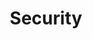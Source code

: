 ---
title: "Security"
slug: "/earth/security"
description: "Monitoring border and maritime security and supporting EO-based research and development."
areas:
  - title: "Border Surveillance"
    sub-areas:
      - "Monitoring national borders using satellites and EO data"
      - "Detecting unauthorized crossings or activity"
      - "Supporting border security agencies with real-time insights"
  - title: "Maritime Surveillance"
    sub-areas:
      - "Tracking vessels, shipping routes, and maritime zones"
      - "Detecting illegal fishing, smuggling, or environmental violations"
      - "Supporting maritime safety and security operations"
  - title: "Support to External and Security Actions"
    sub-areas:
      - "Assistance to international security missions"
      - "Providing EO data for humanitarian and peacekeeping operations"
      - "Collaborating with partner nations and organizations"
  - title: "R&D for EO Security"
    sub-areas:
      - "Developing new Earth Observation technologies for security"
      - "Research on satellite-based monitoring, analytics, and AI integration"
      - "Improving predictive and situational awareness capabilities"
---